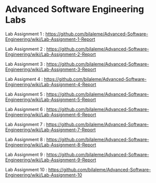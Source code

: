 # Advanced Software Engineering Labs

Lab Assignment 1 : https://github.com/bilaleme/Advanced-Software-Engineering/wiki/Lab-Assignment-1-Report

Lab Assignment 2 : https://github.com/bilaleme/Advanced-Software-Engineering/wiki/Lab-Assignment-2-Report

Lab Assignment 3 :
https://github.com/bilaleme/Advanced-Software-Engineering/wiki/Lab-Assignment-3-Report

Lab Assigment 4 :
https://github.com/bilaleme/Advanced-Software-Engineering/wiki/Lab-Assignment-4-Report

Lab Assignment 5 :
https://github.com/bilaleme/Advanced-Software-Engineering/wiki/Lab-Assignment-5-Report

Lab Assignment 6 :
https://github.com/bilaleme/Advanced-Software-Engineering/wiki/Lab-Assignment-6-Report

Lab Assignment 7 :
https://github.com/bilaleme/Advanced-Software-Engineering/wiki/Lab-Assignment-7-Report

Lab Assignment 8 :
https://github.com/bilaleme/Advanced-Software-Engineering/wiki/Lab-Assignment-8-Report

Lab Assignment 9 :
https://github.com/bilaleme/Advanced-Software-Engineering/wiki/Lab-Assignment-9-Report

Lab Assignment 10 :
https://github.com/bilaleme/Advanced-Software-Engineering/wiki/Lab-Assignment-10
